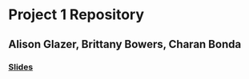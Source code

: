 # Project 1 Repository
## Alison Glazer, Brittany Bowers, Charan Bonda

### [Slides](Project1_Slides.pdf)

